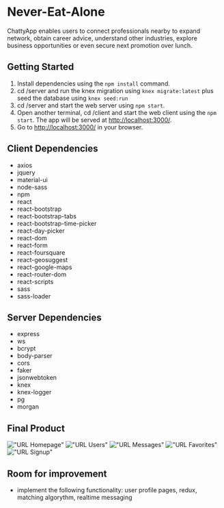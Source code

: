 # Never-Eat-Alone

ChattyApp enables users to connect professionals nearby to expand network, obtain career advice, understand other industries, explore business opportunities or even secure next promotion over lunch.

## Getting Started

1. Install dependencies using the `npm install` command.
2. cd /server and run the knex migration using `knex migrate:latest` plus seed the database using `knex seed:run`
3. cd /server and start the web server using `npm start`.
4. Open another terminal, cd /client and start the web client using the `npm start`. The app will be served at <http://localhost:3000/>.
5. Go to <http://localhost:3000/> in your browser.

## Client Dependencies

- axios
- jquery
- material-ui
- node-sass
- npm
- react
- react-bootstrap
- react-bootstrap-tabs
- react-bootstrap-time-picker
- react-day-picker
- react-dom
- react-form
- react-foursquare
- react-geosuggest
- react-google-maps
- react-router-dom
- react-scripts
- sass
- sass-loader

## Server Dependencies

- express
- ws
- bcrypt
- body-parser
- cors
- faker
- jsonwebtoken
- knex
- knex-logger
- pg
- morgan

## Final Product

!["URL Homepage"](https://github.com/michaelrychly/projects/Never-Eat-Alone/docs/Home.png?raw=true)
!["URL Users"](https://github.com/michaelrychly/projects/Never-Eat-Alone/docs/Find.png?raw=true)
!["URL Messages"](https://github.com/michaelrychly/projects/Never-Eat-Alone/docs/Messages.png?raw=true)
!["URL Favorites"](https://github.com/michaelrychly/projects/Never-Eat-Alone/docs/Favorites.png?raw=true)
!["URL Signup"](https://github.com/michaelrychly/projects/Never-Eat-Alone/docs/Signup.png?raw=true)

## Room for improvement

- implement the following functionality: user profile pages, redux, matching algorythm, realtime messaging
